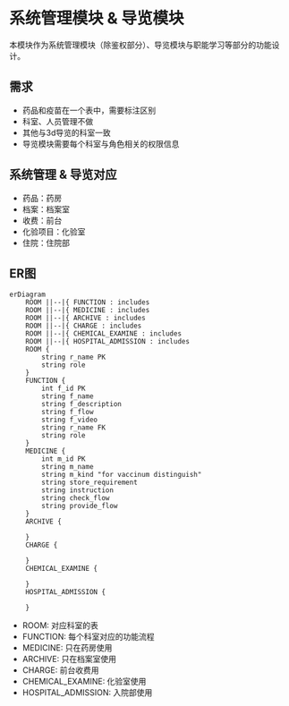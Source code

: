 <!--
 * @Author: pikapikapi pikapikapi_kaori@icloud.com
 * @Date: 2023-03-10 09:00:09
 * @LastEditors: pikapikapikaori pikapikapi_kaori@icloud.com
 * @LastEditTime: 2023-03-14 16:36:31
 * @FilePath: /virtualPetHospital-backend/system/README.md
 * @Description: 这是默认设置,请设置`customMade`, 打开koroFileHeader查看配置 进行设置: https://github.com/OBKoro1/koro1FileHeader/wiki/%E9%85%8D%E7%BD%AE
-->
# 系统管理模块 & 导览模块

本模块作为系统管理模块（除鉴权部分）、导览模块与职能学习等部分的功能设计。

## 需求

- 药品和疫苗在一个表中，需要标注区别
- 科室、人员管理不做
- 其他与3d导览的科室一致
- 导览模块需要每个科室与角色相关的权限信息

## 系统管理 & 导览对应

- 药品：药房
- 档案：档案室
- 收费：前台
- 化验项目：化验室
- 住院：住院部

## ER图

``` mermaid
erDiagram
	ROOM ||--|{ FUNCTION : includes
	ROOM ||--|{ MEDICINE : includes
	ROOM ||--|{ ARCHIVE : includes
	ROOM ||--|{ CHARGE : includes
	ROOM ||--|{ CHEMICAL_EXAMINE : includes
	ROOM ||--|{ HOSPITAL_ADMISSION : includes
	ROOM {
		string r_name PK
		string role
	}
	FUNCTION {
		int f_id PK
		string f_name
		string f_description
		string f_flow
		string f_video
		string r_name FK
		string role
	}
	MEDICINE {
		int m_id PK
		string m_name
		string m_kind "for vaccinum distinguish"
		string store_requirement
		string instruction
		string check_flow
		string provide_flow
	}
	ARCHIVE {

	}
	CHARGE {

	}
	CHEMICAL_EXAMINE {

	}
	HOSPITAL_ADMISSION {

	}
```

- ROOM: 对应科室的表
- FUNCTION: 每个科室对应的功能流程
- MEDICINE: 只在药房使用
- ARCHIVE: 只在档案室使用
- CHARGE: 前台收费用
- CHEMICAL_EXAMINE: 化验室使用
- HOSPITAL_ADMISSION: 入院部使用
